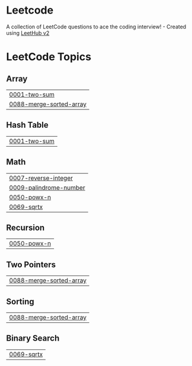 # Leetcode
A collection of LeetCode questions to ace the coding interview! - Created using [LeetHub v2](https://github.com/arunbhardwaj/LeetHub-2.0)

<!---LeetCode Topics Start-->
# LeetCode Topics
## Array
|  |
| ------- |
| [0001-two-sum](https://github.com/Sojal1001/Leetcode/tree/master/0001-two-sum) |
| [0088-merge-sorted-array](https://github.com/Sojal1001/Leetcode/tree/master/0088-merge-sorted-array) |
## Hash Table
|  |
| ------- |
| [0001-two-sum](https://github.com/Sojal1001/Leetcode/tree/master/0001-two-sum) |
## Math
|  |
| ------- |
| [0007-reverse-integer](https://github.com/Sojal1001/Leetcode/tree/master/0007-reverse-integer) |
| [0009-palindrome-number](https://github.com/Sojal1001/Leetcode/tree/master/0009-palindrome-number) |
| [0050-powx-n](https://github.com/Sojal1001/Leetcode/tree/master/0050-powx-n) |
| [0069-sqrtx](https://github.com/Sojal1001/Leetcode/tree/master/0069-sqrtx) |
## Recursion
|  |
| ------- |
| [0050-powx-n](https://github.com/Sojal1001/Leetcode/tree/master/0050-powx-n) |
## Two Pointers
|  |
| ------- |
| [0088-merge-sorted-array](https://github.com/Sojal1001/Leetcode/tree/master/0088-merge-sorted-array) |
## Sorting
|  |
| ------- |
| [0088-merge-sorted-array](https://github.com/Sojal1001/Leetcode/tree/master/0088-merge-sorted-array) |
## Binary Search
|  |
| ------- |
| [0069-sqrtx](https://github.com/Sojal1001/Leetcode/tree/master/0069-sqrtx) |
<!---LeetCode Topics End-->